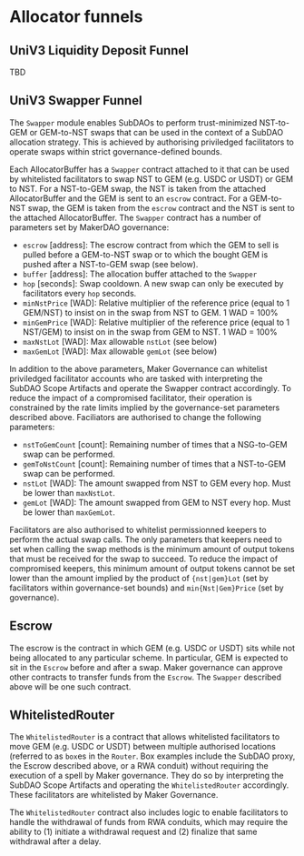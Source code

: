 # Allocator funnels

## UniV3 Liquidity Deposit Funnel

TBD

## UniV3 Swapper Funnel

The `Swapper` module enables SubDAOs to perform trust-minimized NST-to-GEM or GEM-to-NST swaps that can be used in the context of a SubDAO allocation strategy. This is achieved by authorising priviledged facilitators to operate swaps within strict governance-defined bounds.

Each AllocatorBuffer has a `Swapper` contract attached to it that can be used by whitelisted facilitators to swap NST to GEM (e.g. USDC or USDT) or GEM to NST. For a NST-to-GEM swap, the NST is taken from the attached AllocatorBuffer and the GEM is sent to an `escrow` contract. For a GEM-to-NST swap, the GEM is taken from the `escrow` contract and the NST is sent to the attached AllocatorBuffer. The `Swapper` contract has a number of parameters set by MakerDAO governance:

- `escrow` [address]: The escrow contract from which the GEM to sell is pulled before a GEM-to-NST swap or to which the bought GEM is pushed after a NST-to-GEM swap (see below).
- `buffer` [address]: The allocation buffer attached to the `Swapper`
- `hop` [seconds]: Swap cooldown. A new swap can only be executed by facilitators every `hop` seconds.
- `minNstPrice` [WAD]: Relative multiplier of the reference price (equal to 1 GEM/NST) to insist on in the swap from NST to GEM. 1 WAD = 100%
- `minGemPrice` [WAD]: Relative multiplier of the reference price (equal to 1 NST/GEM) to insist on in the swap from GEM to NST. 1 WAD = 100%
- `maxNstLot` [WAD]: Max allowable `nstLot` (see below)
- `maxGemLot` [WAD]: Max allowable `gemLot` (see below)

In addition to the above parameters, Maker Governance can whitelist priviledged facilitator accounts who are tasked with interpreting the SubDAO Scope Artifacts and operate the Swapper contract accordingly. To reduce the impact of a compromised facilitator, their operation is constrained by the rate limits implied by the governance-set parameters described above. Faciliators are authorised to change the following parameters:

- `nstToGemCount` [count]: Remaining number of times that a NSG-to-GEM swap can be performed.
- `gemToNstCount` [count]: Remaining number of times that a NST-to-GEM swap can be performed.
- `nstLot` [WAD]: The amount swapped from NST to GEM every hop. Must be lower than `maxNstLot`.
- `gemLot` [WAD]: The amount swapped from GEM to NST every hop. Must be lower than `maxGemLot`.

Facilitators are also authorised to whitelist permissionned keepers to perform the actual swap calls. The only parameters that keepers need to set when calling the swap methods is the minimum amount of output tokens that must be received for the swap to succeed. To reduce the impact of compromised keepers, this minimum amount of output tokens cannot be set lower than the amount implied by the product of `{nst|gem}Lot` (set by facilitators within governance-set bounds) and `min{Nst|Gem}Price` (set by governance).

## Escrow

The escrow is the contract in which GEM (e.g. USDC or USDT) sits while not being allocated to any particular scheme. In particular, GEM is expected to sit in the `Escrow` before and after a swap. Maker governance can approve other contracts to transfer funds from the `Escrow`. The `Swapper` described above will be one such contract.

## WhitelistedRouter

The `WhitelistedRouter` is a contract that allows whitelisted facilitators to move GEM (e.g. USDC or USDT) between multiple authorised locations (referred to as `box`es in the `Router`. Box examples include the SubDAO proxy, the Escrow described above, or a RWA conduit) without requiring the execution of a spell by Maker governance. They do so by interpreting the SubDAO Scope Artifacts and operating the `WhitelistedRouter` accordingly. These facilitators are whitelisted by Maker Governance.

The `WhitelistedRouter` contract also includes logic to enable facilitators to handle the withdrawal of funds from RWA conduits, which may require the ability to (1) initiate a withdrawal request and (2) finalize that same withdrawal after a delay.
